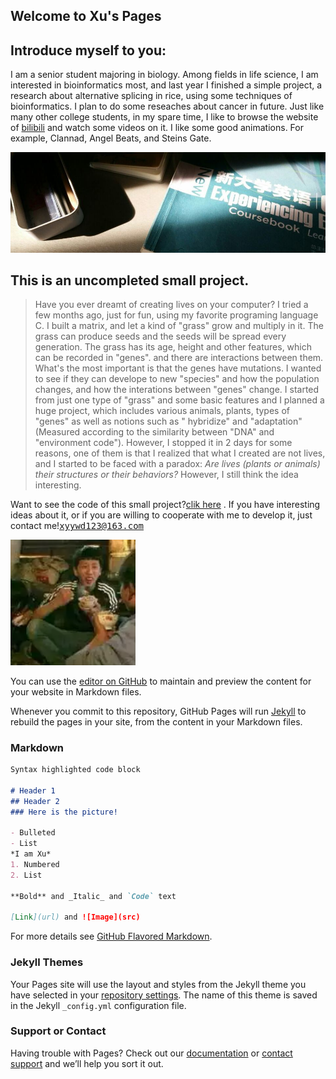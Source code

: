 ## Welcome to Xu's Pages  
## Introduce myself to you: 
I am a senior student majoring in biology. Among fields in life science, I am interested in bioinformatics most, and last year I finished a simple project, a research about alternative splicing in rice, using some techniques of bioinformatics. I plan to do some reseaches about cancer in future. Just like many other college students, in my spare time, I like to browse the website of [bilibili](https://www.bilibili.com/) and watch some videos on it. I like some good animations. For example, Clannad, Angel Beats, and Steins Gate.  

<img src='https://github.com/xuyongyue/xuyongyue.github.io/blob/pics/pictures/fenge.jpg'  style=' width:800px;height:100 px'/>

## This is an uncompleted small project.
>   Have you ever dreamt of creating lives on your computer? I tried a few months ago, just for fun, using my favorite programing language C. I built a  matrix, and let a kind of "grass" grow and multiply in it. The grass can produce seeds and the seeds will be spread every generation. The grass has its age, height and other features, which can be recorded in "genes". and there are interactions between them. What's the most important is that the genes have mutations. I wanted to see if they can develope to new "species" and how the population changes, and how the interations between "genes" change. I started from just one type of "grass" and some basic features and I planned a huge project, which includes various animals, plants, types of "genes" as well as notions such as " hybridize" and "adaptation"(Measured according to the similarity between "DNA" and "environment code"). However, I stopped it in 2 days for some reasons, one of them is that I realized that what I created are not lives, and I started to be faced with a paradox: _Are lives (plants or animals) their structures or their behaviors?_  However, I still think the idea interesting.  

Want to see the code of this small project?[clik here](https://github.com/xuyongyue/Evolution) . If you have interesting ideas about it, or if you are willing to cooperate with me to develop it, just contact me!<kbd>xyywd123@163.com</kbd>  

<img src='https://github.com/xuyongyue/xuyongyue.github.io/raw/pics/pictures/zhenxiang.png'  style=' width:200px;height:200 px'/>

You can use the [editor on GitHub](https://github.com/xuyongyue/xuyongyue.github.io/edit/master/README.md) to maintain and preview the content for your website in Markdown files.

Whenever you commit to this repository, GitHub Pages will run [Jekyll](https://jekyllrb.com/) to rebuild the pages in your site, from the content in your Markdown files.

### Markdown



```markdown
Syntax highlighted code block

# Header 1
## Header 2
### Here is the picture!  

- Bulleted
- List
*I am Xu*
1. Numbered
2. List

**Bold** and _Italic_ and `Code` text

[Link](url) and ![Image](src)
```

For more details see [GitHub Flavored Markdown](https://guides.github.com/features/mastering-markdown/).

### Jekyll Themes

Your Pages site will use the layout and styles from the Jekyll theme you have selected in your [repository settings](https://github.com/xuyongyue/xuyongyue.github.io/settings). The name of this theme is saved in the Jekyll `_config.yml` configuration file.

### Support or Contact

Having trouble with Pages? Check out our [documentation](https://help.github.com/categories/github-pages-basics/) or [contact support](https://github.com/contact) and we’ll help you sort it out.
